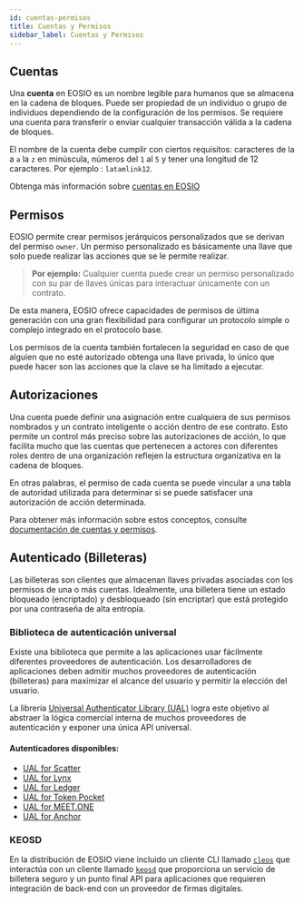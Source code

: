 ```yaml
---
id: cuentas-permisos
title: Cuentas y Permisos
sidebar_label: Cuentas y Permisos
---
```


## Cuentas

Una **cuenta** en EOSIO es un nombre legible para humanos que se almacena en la cadena de bloques. Puede ser propiedad de un individuo o grupo de individuos dependiendo de la configuración de los permisos. Se requiere una cuenta para transferir o enviar cualquier transacción válida a la cadena de bloques.

El nombre de la cuenta debe cumplir con ciertos requisitos: caracteres de la a `a` la `z` en minúscula, números del `1` al `5` y tener una longitud de 12 caracteres. Por ejemplo : `latamlink12`.

Obtenga más información sobre [cuentas en EOSIO](https://developers.eos.io/welcome/latest/protocol/accounts_and_permissions/#2-accounts)

## Permisos

EOSIO permite crear permisos jerárquicos personalizados que se derivan del permiso `owner`. Un permiso personalizado es básicamente una llave que solo puede realizar las acciones que se le permite realizar.

>	**Por ejemplo:** Cualquier cuenta puede crear un permiso personalizado con su par de llaves únicas para interactuar únicamente con un contrato.

De esta manera, EOSIO ofrece capacidades de permisos de última generación con una gran flexibilidad para configurar un protocolo simple o complejo integrado en el protocolo base.

Los permisos de la cuenta también fortalecen la seguridad en caso de que alguien que no esté autorizado obtenga una llave privada, lo único que puede hacer son las acciones que la clave se ha limitado a ejecutar.


## Autorizaciones

Una cuenta puede definir una asignación entre cualquiera de sus permisos nombrados y un contrato inteligente o acción dentro de ese contrato. Esto permite un control más preciso sobre las autorizaciones de acción, lo que facilita mucho que las cuentas que pertenecen a actores con diferentes roles dentro de una organización reflejen la estructura organizativa en la cadena de bloques.

En otras palabras, el permiso de cada cuenta se puede vincular a una tabla de autoridad utilizada para determinar si se puede satisfacer una autorización de acción determinada.

Para obtener más información sobre estos conceptos, consulte [documentación de cuentas y permisos](https://developers.eos.io/welcome/latest/protocol/accounts_and_permissions).

## Autenticado (Billeteras)

Las billeteras son clientes que almacenan llaves privadas asociadas con los permisos de una o más cuentas. Idealmente, una billetera tiene un estado bloqueado (encriptado) y desbloqueado (sin encriptar) que está protegido por una contraseña de alta entropía.

### Biblioteca de autenticación universal
Existe una biblioteca que permite a las aplicaciones usar fácilmente diferentes proveedores de autenticación. Los desarrolladores de aplicaciones deben admitir muchos proveedores de autenticación (billeteras) para maximizar el alcance del usuario y permitir la elección del usuario.

La librería [Universal Authenticator Library (UAL)](https://github.com/EOSIO/universal-authenticator-library) logra este objetivo al abstraer la lógica comercial interna de muchos proveedores de autenticación y exponer una única API universal.

#### Autenticadores disponibles:
 - [UAL for Scatter](https://github.com/EOSIO/ual-scatter)
 - [UAL for Lynx](https://github.com/EOSIO/ual-lynx)
 - [UAL for Ledger](https://github.com/EOSIO/ual-ledger)
 - [UAL for Token Pocket](https://github.com/EOSIO/ual-token-pocket)
 - [UAL for MEET.ONE](https://github.com/meet-one/ual-meetone)
 - [UAL for Anchor](https://github.com/greymass/ual-anchor)

### KEOSD
En la distribución de EOSIO viene incluido un cliente CLI llamado [`cleos`](https://developers.eos.io/manuals/eos/latest/cleos/index) que interactúa con un cliente llamado [`keosd`](https://developers.eos.io/manuals/eos/latest/keosd/index) que proporciona un servicio de billetera seguro y un punto final API para aplicaciones que requieren integración de back-end con un proveedor de firmas digitales.
